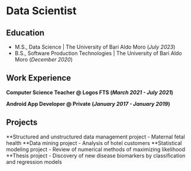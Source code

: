 # Data Scientist

## Education
- M.S., Data Science | The University of Bari Aldo Moro (_July 2023_)								       		
- B.S., Software Production Technologies | The University of Bari Aldo Moro (_December 2020_)

## Work Experience
**Computer Science Teacher @ Logos FTS (_March 2021 - July 2021_)**

**Android App Developer @ Private (_January 2017 - January 2019_)**

## Projects

**Structured and unstructured data management project - Maternal fetal health
**Data mining project - Analysis of hotel customers
**Statistical modeling project - Review of numerical methods of maximizing likelihood
**Thesis project - Discovery of new disease biomarkers by classification and regression models
